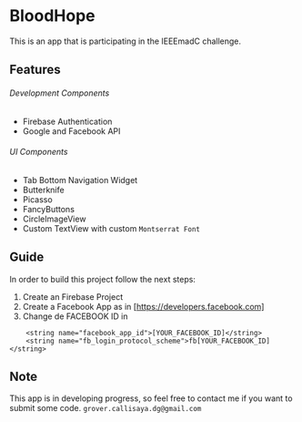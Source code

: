 # BloodHope

This is an app that is participating in the IEEEmadC challenge.

## Features

######  Development Components
- Firebase Authentication
- Google and Facebook API

######  UI Components 
- Tab Bottom Navigation Widget
- Butterknife
- Picasso 
- FancyButtons 
- CircleImageView
- Custom TextView with custom `Montserrat Font`



## Guide

In order to build this project follow the next steps:
1. Create an Firebase Project
2. Create a Facebook App as in [https://developers.facebook.com]
3. Change de FACEBOOK ID in 

```
    <string name="facebook_app_id">[YOUR_FACEBOOK_ID]</string>
    <string name="fb_login_protocol_scheme">fb[YOUR_FACEBOOK_ID]</string>
```


## Note

This app is in developing progress, so feel free to contact me if you want to submit some code.
`grover.callisaya.dg@gmail.com`